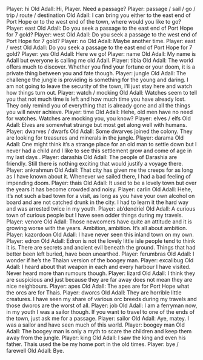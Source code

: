 Player: hi
Old Adall: Hi, Player. Need a passage?
Player: passage / sail / go / trip / route / destination
Old Adall: I can bring you either to the east end of Port Hope or to the west end of the town, where would you like to go?
Player: east
Old Adall: Do you seek a passage to the east end of Port Hope for 7 gold?
Player: west
Old Adall: Do you seek a passage to the west end of Port Hope for 7 gold?
Player: no
Old Adall: Maybe another time.
Player: east / west
Old Adall: Do you seek a passage to the east end of Port Hope for 7 gold?
Player: yes
Old Adall: Here we go!
Player: name
Old Adall: My name is Adall but everyone is calling me old Adall.
Player: tibia
Old Adall: The world offers much to discover. Whether you find your fortune or your doom, it is a private thing between you and fate though.
Player: jungle
Old Adall: The challenge the jungle is providing is something for the young and daring. I am not going to leave the security of the town, I’ll just stay here and watch how things turn out.
Player: watch / mocking
Old Adall: Watches seem to tell you that not much time is left and how much time you have already lost. They only remind you of everything that is already gone and all the things you will never achieve.
Player: time
Old Adall: Hehe, old men have no need for watches. Watches are mocking you, you know?
Player: elves / elfs
Old Adall: Elves are somewhat strange but most get along well with humans.
Player: dwarves / dwarfs
Old Adall: Some dwarves joined the colony. They are looking for treasures and minerals in the jungle.
Player: darama
Old Adall: One might think it’s a strange place for an old man to settle down but I never had a child and I like to see this settlement grow and come of age in my last days .
Player: darashia
Old Adall: The people of Darashia are friendly. Still there is nothing exciting that would justify a voyage there.
Player: ankrahmun
Old Adall: That city has given me the creeps for as long as I have known about it. Whenever we sailed there, I had a bad feeling of impending doom.
Player: thais
Old Adall: It used to be a lovely town but over the years it has become crowded and noisy.
Player: carlin
Old Adall: Hehe, it’s not such a bad town for a visit, as long as you have your own alcohol on board and are not catched drunk in the city. I had to learn it the hard way and was arrested twice in my youth.
Player: ab’dendriel
Old Adall: A curious town of curious people but I have seen odder things during my travels.
Player: venore
Old Adall: Those newcomers have quite an attitude and it is growing worse with the years. Ambition, ambition. It’s all about ambition.
Player: kazordoon
Old Adall: I have never seen this inland town on my own.
Player: edron
Old Adall: Edron is not the lovely little isle people tend to think it is. There are secrets and ancient evil beneath the ground. Things that had better been left buried, have been unearthed.
Player: ferumbras
Old Adall: I wonder if he’s the Thaian version of the boogey man.
Player: excalibug
Old Adall: I heard about that weapon in each and every harbour I have visited. Never heard more than rumours though.
Player: lizard
Old Adall: I think they are suspicious and just because they are far away does not mean they are nice neighbours.
Player: apes
Old Adall: The apes are for Port Hope what the orcs are for Thais.
Player: dworcs
Old Adall: They are horrible little creatures. I have seen my share of various orc breeds during my travels and those dworcs are the worst of all.
Player: job
Old Adall: I am a ferryman now, in my youth I was a sailor though. If you want to travel to one of the ends of the town, just ask me for a passage.
Player: sailor
Old Adall: Aye, matey. I was a sailor and have seen much of this world.
Player: boogey man
Old Adall: The boogey man is only a myth to scare the children and keep them away from the jungle.
Player: king
Old Adall: I saw the king and even his father. Thais used the be my home port in the old times.
Player: bye / farewell
Old Adall: Bye.
